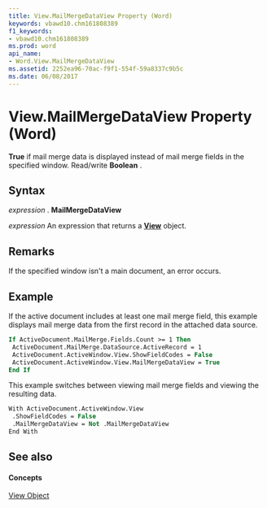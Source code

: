 ```yaml
---
title: View.MailMergeDataView Property (Word)
keywords: vbawd10.chm161808389
f1_keywords:
- vbawd10.chm161808389
ms.prod: word
api_name:
- Word.View.MailMergeDataView
ms.assetid: 2252ea96-70ac-f9f1-554f-59a8337c9b5c
ms.date: 06/08/2017
---
```



# View.MailMergeDataView Property (Word)

 **True** if mail merge data is displayed instead of mail merge fields in the specified window. Read/write **Boolean** .


## Syntax

 _expression_ . **MailMergeDataView**

 _expression_ An expression that returns a **[View](Word.View.md)** object.


## Remarks

If the specified window isn't a main document, an error occurs.


## Example

If the active document includes at least one mail merge field, this example displays mail merge data from the first record in the attached data source.


```vb
If ActiveDocument.MailMerge.Fields.Count >= 1 Then 
 ActiveDocument.MailMerge.DataSource.ActiveRecord = 1 
 ActiveDocument.ActiveWindow.View.ShowFieldCodes = False 
 ActiveDocument.ActiveWindow.View.MailMergeDataView = True 
End If
```

This example switches between viewing mail merge fields and viewing the resulting data.




```vb
With ActiveDocument.ActiveWindow.View 
 .ShowFieldCodes = False 
 .MailMergeDataView = Not .MailMergeDataView 
End With
```


## See also


#### Concepts


[View Object](Word.View.md)


